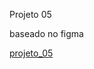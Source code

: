 Projeto 05

baseado no figma

<a href="https://www.figma.com/file/4lnkFcT74aBmx7oJIHeGdU/Explorer-Stage-03-Projeto-02-(Copy)?type=design&node-id=203-1798&mode=design&t=q1GlyIaWr5Pr7Iub-0" target="_blank">projeto_05</a>
